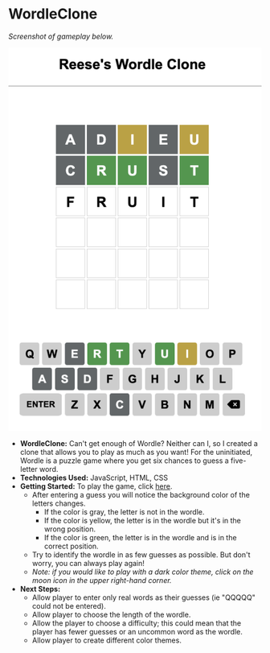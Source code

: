# WordleClone

_Screenshot of gameplay below._

![The game looks great in action!](/assets/screenshotLightTheme.png "Light Theme Game Play")

- **WordleClone:** Can't get enough of Wordle? Neither can I, so I created a clone that allows you to play as much as you want! For the uninitiated, Wordle is a puzzle game where you get six chances to guess a five-letter word.
- **Technologies Used:** JavaScript, HTML, CSS
- **Getting Started:** To play the game, click [here](https://reesedame.github.io/WordleClone/).
  - After entering a guess you will notice the background color of the letters changes.
    - If the color is gray, the letter is not in the wordle.
    - If the color is yellow, the letter is in the wordle but it's in the wrong position.
    - If the color is green, the letter is in the wordle and is in the correct position.
  - Try to identify the wordle in as few guesses as possible. But don't worry, you can always play again!
  - _Note: if you would like to play with a dark color theme, click on the moon icon in the upper right-hand corner._
- **Next Steps:**
  - Allow player to enter only real words as their guesses (ie "QQQQQ" could not be entered).
  - Allow player to choose the length of the wordle.
  - Allow the player to choose a difficulty; this could mean that the player has fewer guesses or an uncommon word as the wordle.
  - Allow player to create different color themes.
